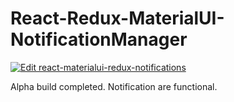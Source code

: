 # React-Redux-MaterialUI-NotificationManager
[![Edit react-materialui-redux-notifications](https://codesandbox.io/static/img/play-codesandbox.svg)](https://codesandbox.io/s/github/SudoSandwichX/React-Redux-MaterialUI-NotificationManager)

Alpha build completed. Notification are functional.
